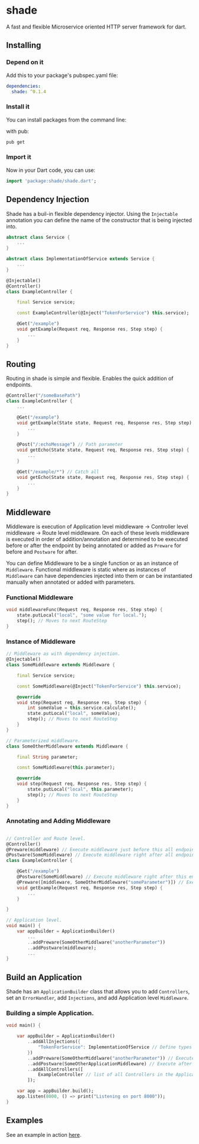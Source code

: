# shade
A fast and flexible Microservice oriented HTTP server framework for dart.
## Installing
### Depend on it
Add this to your package's pubspec.yaml file:
```yaml
dependencies:
  shade: ^0.1.4
```
### Install it
You can install packages from the command line:

with pub:
```bash
pub get
```
### Import it
Now in your Dart code, you can use:
```dart
import 'package:shade/shade.dart';
```
## Dependency Injection
Shade has a buil-in flexible dependency injector. Using the `Injectable` annotation you can define the name of the constructor that is being injected into.
```dart
abstract class Service {
    ...
}

abstract class ImplementationOfService extends Service {
    ...
}

@Injectable()
@Controller()
class ExampleController {

    final Service service;

    const ExampleController(@Inject("TokenForService") this.service);

    @Get("/example")
    void getExample(Request req, Response res, Step step) {
        ...
    }
}
```
## Routing
Routing in shade is simple and flexible. Enables the quick addition of endpoints.
```dart
@Controller("/someBasePath")
class ExampleController {
    ...

    @Get("/example")
    void getExample(State state, Request req, Response res, Step step) {
        ...
    }

    @Post("/:echoMessage") // Path parameter
    void getEcho(State state, Request req, Response res, Step step) {
        ...
    }

    @Get("/example/*") // Catch all
    void getEcho(State state, Request req, Response res, Step step) {
        ...
    }
}
```
## Middleware
Middleware is execution of Application level middleware -> Controller level middleware -> Route level middleware. On each of these levels middleware is executed in order of addition/annotation and determined to be executed before or after the endpoint by being annotated or added as `Preware` for before and `Postware` for after.

You can define Middleware to be a single function or as an instance of `Middleware`. Functional middleware is static where as instances of `Middleware` can have dependencies injected into them or can be instantiated manually when annotated or added with parameters.
### Functional Middleware
```dart
void middlewareFunc(Request req, Response res, Step step) {
    state.putLocal("local", "some value for local.");
    step(); // Moves to next RouteStep
}
```
### Instance of Middleware
```dart
// Middleware as with dependency injection.
@Injectable()
class SomeMiddleware extends Middleware {

    final Service service;

    const SomeMiddleware(@Inject("TokenForService") this.service);

    @override
    void step(Request req, Response res, Step step) {
        int someValue = this.service.calculate();
        state.putLocal("local", someValue);
        step(); // Moves to next RouteStep
    }
}

// Parameterized middleware.
class SomeOtherMiddleware extends Middleware {

    final String parameter;

    const SomeMiddleware(this.parameter);

    @override
    void step(Request req, Response res, Step step) {
        state.putLocal("local", this.parameter);
        step(); // Moves to next RouteStep
    }
}
```
### Annotating and Adding Middleware
```dart

// Controller and Route level.
@Controller()
@Preware(middleware) // Execute middleware just before this all endpoints in this Controller
@Postware(SomeMiddleware) // Execute middleware right after all endpoints in this Controller
class ExampleController {

    @Get("/example")
    @Postware(SomeMiddleware) // Execute middleware right after this endpoint
    @Preware([middleware, SomeOtherMiddleware("someParameter")]) // Execute all middleware in order just before this endpoint
    void getExample(Request req, Response res, Step step) {
        ...
    }

}

// Application level.
void main() {
    var appBuilder = ApplicationBuilder()
        ...
        ..addPreware(SomeOtherMiddlware("anotherParameter"))
        ..addPostware(middleware);
        ...
}
```
## Build an Application
Shade has an `ApplicationBuilder` class that allows you to add `Controllers`, set an `ErrorHandler`, add `Injections`, and add Application level `Middleware`.
### Building a simple Application.
```dart
void main() {

    var appBuilder = ApplicationBuilder()
        ..addAllInjections({
            "TokenForService": ImplementationOfService // Define types or instances of types for your injections
        })
        ..addPreware(SomeOtherMiddlware("anotherParameter")) // Execute before all endpoints in the application
        ..addPostware(SomeOtherApplicationMiddleware) // Execute after all endpoints in the application
        ..addAllControllers([
            ExampleController // list of all Controllers in the Application
        ]);

    var app = appBuilder.build();
    app.listen(8000, () => print("Listening on port 8000"));
}
```
## Examples
See an example in action [here](https://github.com/adam-soph/shade/tree/master/example).
